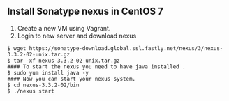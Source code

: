 ## Install Sonatype nexus in CentOS 7
1) Create a new VM using Vagrant.
2) Login to new server and download nexus
```
$ wget https://sonatype-download.global.ssl.fastly.net/nexus/3/nexus-3.3.2-02-unix.tar.gz
$ tar -xf nexus-3.3.2-02-unix.tar.gz 
#### To start the nexus you need to have java installed .
$ sudo yum install java -y
#### Now you can start your nexus system.
$ cd nexus-3.3.2-02/bin
$ ./nexus start
```
